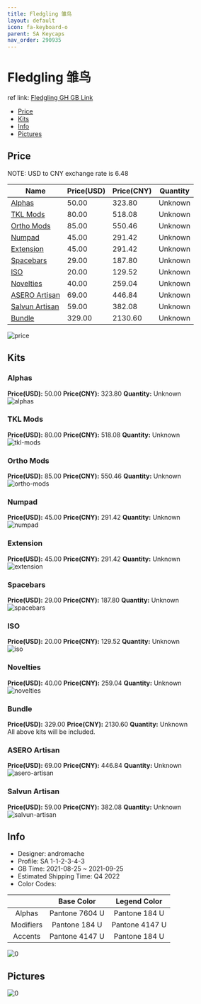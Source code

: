 ```yaml
---
title: Fledgling 雏鸟
layout: default
icon: fa-keyboard-o
parent: SA Keycaps
nav_order: 290935
---
```


# Fledgling 雏鸟

ref link: [Fledgling GH GB Link](https://geekhack.org/index.php?topic=111683.0)

* [Price](#price)
* [Kits](#kits)
* [Info](#info)
* [Pictures](#pictures)

## Price

NOTE: USD to CNY exchange rate is 6.48

| Name          | Price(USD)   |  Price(CNY) | Quantity |
| ------------- | ------------ |  ---------- | -------- |
|[Alphas](#alphas)|50.00|323.80|Unknown|
|[TKL Mods](#tkl-mods)|80.00|518.08|Unknown|
|[Ortho Mods](#ortho-mods)|85.00|550.46|Unknown|
|[Numpad](#numpad)|45.00|291.42|Unknown|
|[Extension](#extension)|45.00|291.42|Unknown|
|[Spacebars](#spacebars)|29.00|187.80|Unknown|
|[ISO](#iso)|20.00|129.52|Unknown|
|[Novelties](#novelties)|40.00|259.04|Unknown|
|[ASERO Artisan](#asero-artisan)|69.00|446.84|Unknown|
|[Salvun Artisan](#salvun-artisan)|59.00|382.08|Unknown|
|[Bundle](#bundle)|329.00|2130.60|Unknown|

<img src="{{ 'assets/images/sa-keycaps/Fledgling/price.png' | relative_url }}" alt="price" class="image featured">

## Kits
### Alphas  
**Price(USD):** 50.00	**Price(CNY):** 323.80	**Quantity:** Unknown  
<img src="{{ 'assets/images/sa-keycaps/Fledgling/kits_pics/alphas.jpg' | relative_url }}" alt="alphas" class="image featured">

### TKL Mods  
**Price(USD):** 80.00	**Price(CNY):** 518.08	**Quantity:** Unknown  
<img src="{{ 'assets/images/sa-keycaps/Fledgling/kits_pics/tkl-mods.jpg' | relative_url }}" alt="tkl-mods" class="image featured">

### Ortho Mods  
**Price(USD):** 85.00	**Price(CNY):** 550.46	**Quantity:** Unknown  
<img src="{{ 'assets/images/sa-keycaps/Fledgling/kits_pics/ortho-mods.jpg' | relative_url }}" alt="ortho-mods" class="image featured">

### Numpad  
**Price(USD):** 45.00	**Price(CNY):** 291.42	**Quantity:** Unknown  
<img src="{{ 'assets/images/sa-keycaps/Fledgling/kits_pics/numpad.jpg' | relative_url }}" alt="numpad" class="image featured">

### Extension  
**Price(USD):** 45.00	**Price(CNY):** 291.42	**Quantity:** Unknown  
<img src="{{ 'assets/images/sa-keycaps/Fledgling/kits_pics/extension.jpg' | relative_url }}" alt="extension" class="image featured">

### Spacebars  
**Price(USD):** 29.00	**Price(CNY):** 187.80	**Quantity:** Unknown  
<img src="{{ 'assets/images/sa-keycaps/Fledgling/kits_pics/spacebars.jpg' | relative_url }}" alt="spacebars" class="image featured">

### ISO  
**Price(USD):** 20.00	**Price(CNY):** 129.52	**Quantity:** Unknown  
<img src="{{ 'assets/images/sa-keycaps/Fledgling/kits_pics/iso.jpg' | relative_url }}" alt="iso" class="image featured">

### Novelties  
**Price(USD):** 40.00	**Price(CNY):** 259.04	**Quantity:** Unknown  
<img src="{{ 'assets/images/sa-keycaps/Fledgling/kits_pics/novelties.jpg' | relative_url }}" alt="novelties" class="image featured">

### Bundle 
**Price(USD):** 329.00	**Price(CNY):** 2130.60	**Quantity:** Unknown  
All above kits will be included.

### ASERO Artisan  
**Price(USD):** 69.00	**Price(CNY):** 446.84	**Quantity:** Unknown  
<img src="{{ 'assets/images/sa-keycaps/Fledgling/kits_pics/asero-artisan.jpg' | relative_url }}" alt="asero-artisan" class="image featured">

### Salvun Artisan  
**Price(USD):** 59.00	**Price(CNY):** 382.08	**Quantity:** Unknown  
<img src="{{ 'assets/images/sa-keycaps/Fledgling/kits_pics/salvun-artisan.jpg' | relative_url }}" alt="salvun-artisan" class="image featured">

## Info
* Designer: andromache  
* Profile: SA 1-1-2-3-4-3  
* GB Time: 2021-08-25 ~ 2021-09-25  
* Estimated Shipping Time: Q4 2022  
* Color Codes:  

| |Base Color     | Legend Color
| :-------------: | :-------------: | :------------:
|Alphas|Pantone 7604 U|Pantone 184 U
|Modifiers|Pantone 184 U|Pantone 4147 U
|Accents|Pantone 4147 U|Pantone 184 U

<img src="{{ 'assets/images/sa-keycaps/Fledgling/0.jpg' | relative_url }}" alt="0" class="image featured">

## Pictures  
<img src="{{ 'assets/images/sa-keycaps/Fledgling/rendering_pics/0.png' | relative_url }}" alt="0" class="image featured">
